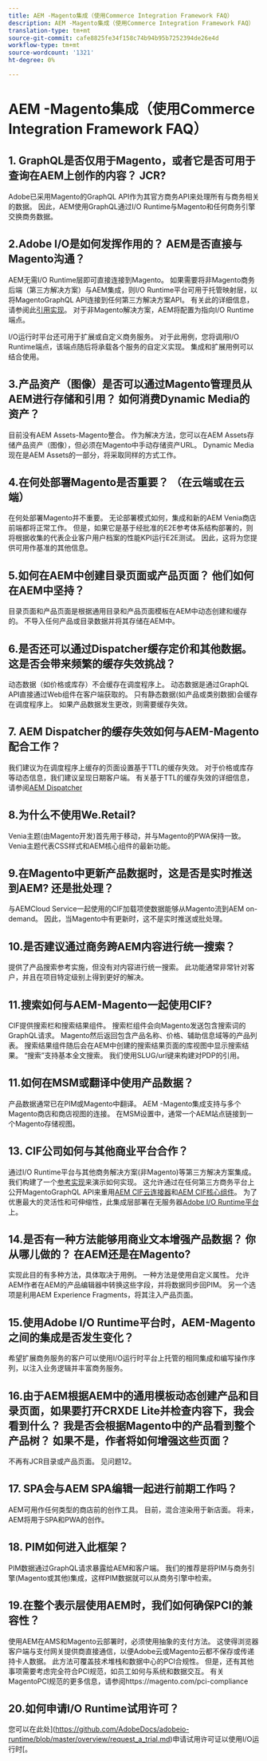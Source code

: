 ```yaml
---
title: AEM -Magento集成（使用Commerce Integration Framework FAQ）
description: AEM -Magento集成（使用Commerce Integration Framework FAQ）
translation-type: tm+mt
source-git-commit: cafe8825fe34f158c74b94b95b7252394de26e4d
workflow-type: tm+mt
source-wordcount: '1321'
ht-degree: 0%

---
```



# AEM -Magento集成（使用Commerce Integration Framework FAQ）


## 1. GraphQL是否仅用于Magento，或者它是否可用于查询在AEM上创作的内容？ JCR?

Adobe已采用Magento的GraphQL API作为其官方商务API来处理所有与商务相关的数据。 因此，AEM使用GraphQL通过I/O Runtime与Magento和任何商务引擎交换商务数据。

## 2.Adobe I/O是如何发挥作用的？ AEM是否直接与Magento沟通？

AEM无需I/O Runtime层即可直接连接到Magento。 如果需要将非Magento商务后端（第三方解决方案）与AEM集成，则I/O Runtime平台可用于托管映射层，以将MagentoGraphQL API连接到任何第三方解决方案API。 有关此的详细信息，请参阅此[引用实现](https://github.com/adobe/commerce-cif-graphql-integration-reference)。 对于非Magento解决方案，AEM将配置为指向I/O Runtime端点。

I/O运行时平台还可用于扩展或自定义商务服务。 对于此用例，您将调用I/O Runtime端点，该端点随后将承载各个服务的自定义实现。 集成和扩展用例可以结合使用。

## 3.产品资产（图像）是否可以通过Magento管理员从AEM进行存储和引用？ 如何消费Dynamic Media的资产？

目前没有AEM Assets-Magento整合。 作为解决方法，您可以在AEM Assets存储产品资产（图像），但必须在Magento中手动存储资产URL。 Dynamic Media现在是AEM Assets的一部分，将采取同样的方式工作。

## 4.在何处部署Magento是否重要？ （在云端或在云端）

在何处部署Magento并不重要。 无论部署模式如何，集成和新的AEM Venia商店前端都将正常工作。 但是，如果它是基于经批准的E2E参考体系结构部署的，则将根据收集的代表企业客户用户档案的性能KPI运行E2E测试。 因此，这将为您提供可用作基准的其他信息。

## 5.如何在AEM中创建目录页面或产品页面？ 他们如何在AEM中坚持？

目录页面和产品页面是根据通用目录和产品页面模板在AEM中动态创建和缓存的。 不导入任何产品或目录数据并将其存储在AEM中。

## 6.是否还可以通过Dispatcher缓存定价和其他数据。 这是否会带来频繁的缓存失效挑战？

动态数据（如价格或库存）不会缓存在调度程序上。 动态数据是通过GraphQL API直接通过Web组件在客户端获取的。 只有静态数据(如产品或类别数据)会缓存在调度程序上。 如果产品数据发生更改，则需要缓存失效。

## 7. AEM Dispatcher的缓存失效如何与AEM-Magento配合工作？

我们建议为在调度程序上缓存的页面设置基于TTL的缓存失效。 对于价格或库存等动态信息，我们建议呈现日期客户端。 有关基于TTL的缓存失效的详细信息，请参阅[AEM Dispatcher](https://helpx.adobe.com/experience-manager/kb/optimizing-the-dispatcher-cache.html)

## 8.为什么不使用We.Retail?

Venia主题(由Magento开发)首先用于移动，并与Magento的PWA保持一致。 Venia主题代表CSS样式和AEM核心组件的最新功能。

## 9.在Magento中更新产品数据时，这是否是实时推送到AEM? 还是批处理？

与AEMCloud Service一起使用的CIF加载项使数据能够从Magento流到AEM on-demand。 因此，当Magento中有更新时，这不是实时推送或批处理。

## 10.是否建议通过商务跨AEM内容进行统一搜索？

提供了产品搜索参考实施，但没有对内容进行统一搜索。 此功能通常非常针对客户，并且在项目特定级别上得到更好的解决。

## 11.搜索如何与AEM-Magento一起使用CIF?

CIF提供搜索栏和搜索结果组件。 搜索栏组件会向Magento发送包含搜索词的GraphQL请求。 Magento然后返回包含产品名称、价格、辅助信息域等的产品列表。 搜索结果组件随后会在AEM中创建的搜索结果页面的库视图中显示搜索结果。 “搜索”支持基本全文搜索。 我们使用SLUG/url键来构建对PDP的引用。

## 11.如何在MSM或翻译中使用产品数据？

产品数据通常已在PIM或Magento中翻译。 AEM -Magento集成支持与多个Magento商店和商店视图的连接。 在MSM设置中，通常一个AEM站点链接到一个Magento存储视图。

## 13. CIF公司如何与其他商业平台合作？

通过I/O Runtime平台与其他商务解决方案(非Magento)等第三方解决方案集成。  我们构建了一个[参考实现](https://github.com/adobe/commerce-cif-graphql-integration-reference)来演示如何实现。 这允许通过在任何第三方商务平台上公开MagentoGraphQL API来重用[AEM CIF云连接器](https://github.com/adobe/commerce-cif-connector)和[AEM CIF核心组件](https://github.com/adobe/aem-core-cif-components)。 为了优惠最大的灵活性和可伸缩性，此集成层部署在无服务器[Adobe I/O Runtime平台](https://www.adobe.io/apis/experienceplatform/runtime.html)上。

## 14.是否有一种方法能够用商业文本增强产品数据？ 你从哪儿做的？ 在AEM还是在Magento?

实现此目的有多种方法，具体取决于用例。 一种方法是使用自定义属性。 允许AEM作者在AEM的产品编辑器中转换这些字段，并将数据同步回PIM。 另一个选项是利用AEM Experience Fragments，将其注入产品页面。

## 15.使用Adobe I/O Runtime平台时，AEM-Magento之间的集成是否发生变化？

希望扩展商务服务的客户可以使用I/O运行时平台上托管的相同集成和编写操作序列，以注入业务逻辑并丰富商务服务。

## 16.由于AEM根据AEM中的通用模板动态创建产品和目录页面，如果要打开CRXDE Lite并检查内容下，我会看到什么？ 我是否会根据Magento中的产品看到整个产品树？ 如果不是，作者将如何增强这些页面？

不再有JCR目录或产品页面。 见问题12。

## 17. SPA会与AEM SPA编辑一起进行前期工作吗？

AEM可用作任何类型的商店前的创作工具。 目前，混合渲染用于新店面。 将来，AEM将用于SPA和PWA的创作。

## 18. PIM如何进入此框架？

PIM数据通过GraphQL请求暴露给AEM和客户端。 我们的推荐是将PIM与商务引擎(Magento或其他)集成，这样PIM数据就可以从商务引擎中检索。

## 19.在整个表示层使用AEM时，我们如何确保PCI的兼容性？

使用AEM在AMS和Magento云部署时，必须使用抽象的支付方法。 这使得浏览器客户端与支付网关提供商直接通信，以便Adobe云或Magento云都不保存或传递持卡人数据。 此方法可覆盖技术堆栈和数据中心的PCI合规性。 但是，还有其他事项需要考虑完全符合PCI规范，如员工如何与系统和数据交互。 有关MagentoPCI规范的更多信息，请参阅https://magento.com/pci-compliance

## 20.如何申请I/O Runtime试用许可？

您可以在此处](https://github.com/AdobeDocs/adobeio-runtime/blob/master/overview/request_a_trial.md)申请试用许可证以使用I/O运行时[。



